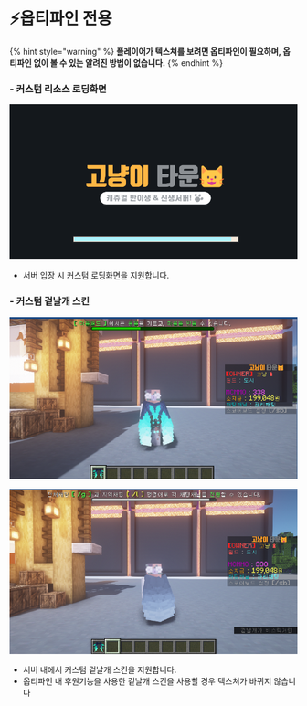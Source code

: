 # ⚡옵티파인 전용

{% hint style="warning" %}
**플레이어가 텍스쳐를 보려면 옵티파인이 필요하며, 옵티파인 없이 볼 수 있는 알려진 방법이 없습니다.**&#x20;
{% endhint %}

### - 커스텀 리소스 로딩화면

![](<../../.gitbook/assets/image (3) (2).png>)

* 서버 입장 시 커스텀 로딩화면을 지원합니다.

### - 커스텀 겉날개 스킨

![커스텀 겉날개 스킨 (사이버 겉날개)](<../../.gitbook/assets/image (4) (2).png>)

![기존 겉날개](<../../.gitbook/assets/image (2) (2).png>)

* 서버 내에서 커스텀 겉날개 스킨을 지원합니다.&#x20;
* 옵티파인 내 후원기능을 사용한 겉날개 스킨을 사용할 경우 텍스쳐가 바뀌지 않습니다
